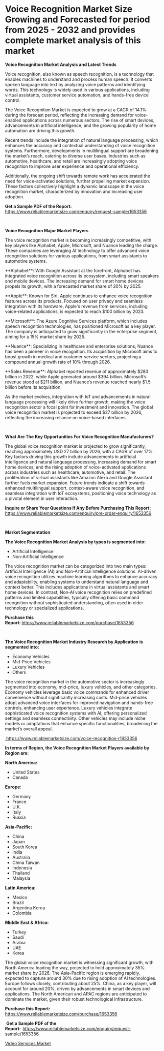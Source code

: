 <p><h1>Voice Recognition Market Size Growing and Forecasted for period from 2025 - 2032 and provides complete market analysis of this market</h1></p><p><strong>Voice Recognition Market Analysis and Latest Trends</strong></p>
<p><p>Voice recognition, also known as speech recognition, is a technology that enables machines to understand and process human speech. It converts spoken language into text by analyzing voice patterns and identifying words. This technology is widely used in various applications, including virtual assistants, customer service automation, and hands-free device control.</p><p>The Voice Recognition Market is expected to grow at a CAGR of 14.1% during the forecast period, reflecting the increasing demand for voice-enabled applications across numerous sectors. The rise of smart devices, advancements in artificial intelligence, and the growing popularity of home automation are driving this growth. </p><p>Recent trends include the integration of natural language processing, which enhances the accuracy and contextual understanding of voice recognition systems. Furthermore, developments in multilingual support are broadening the market’s reach, catering to diverse user bases. Industries such as automotive, healthcare, and retail are increasingly adopting voice recognition to improve user experience and operational efficiency. </p><p>Additionally, the ongoing shift towards remote work has accelerated the need for voice-activated solutions, further propelling market expansion. These factors collectively highlight a dynamic landscape in the voice recognition market, characterized by innovation and increasing user adoption.</p></p>
<p><strong>Get a Sample PDF of the Report:&nbsp;</strong> <a href="https://www.reliablemarketsize.com/enquiry/request-sample/1653356?utm_campaign=3174&utm_medium=2&utm_source=Github&utm_content=ia&utm_term=05032025&utm_id=voice-recognition">https://www.reliablemarketsize.com/enquiry/request-sample/1653356</a></p>
<p>&nbsp;</p>
<p><strong>Voice Recognition Major Market Players</strong></p>
<p><p>The voice recognition market is becoming increasingly competitive, with key players like Alphabet, Apple, Microsoft, and Nuance leading the charge. These companies are leveraging AI technology to offer advanced voice recognition solutions for various applications, from smart assistants to automotive systems.</p><p>**Alphabet**: With Google Assistant at the forefront, Alphabet has integrated voice recognition across its ecosystem, including smart speakers and mobile devices. The increasing demand for smart home devices propels its growth, with a forecasted market share of 20% by 2025.</p><p>**Apple**: Known for Siri, Apple continues to enhance voice recognition features across its products. Focused on user privacy and seamless integration with its hardware, Apple's revenue from services, including voice-related applications, is expected to reach $100 billion by 2023.</p><p>**Microsoft**: The Azure Cognitive Services platform, which includes speech recognition technologies, has positioned Microsoft as a key player. The company is anticipated to grow significantly in the enterprise segment, aiming for a 15% market share by 2025.</p><p>**Nuance**: Specializing in healthcare and enterprise solutions, Nuance has been a pioneer in voice recognition. Its acquisition by Microsoft aims to boost growth in medical and customer service sectors, projecting a compound annual growth rate of 10% through 2026.</p><p>**Sales Revenue**: Alphabet reported revenue of approximately $280 billion in 2022, while Apple generated around $394 billion. Microsoft’s revenue stood at $211 billion, and Nuance’s revenue reached nearly $1.5 billion before its acquisition. </p><p>As the market evolves, integration with IoT and advancements in natural language processing will likely drive further growth, making the voice recognition sector a focal point for investment and innovation. The global voice recognition market is projected to exceed $27 billion by 2026, reflecting the increasing reliance on voice-based interfaces.</p></p>
<p>&nbsp;</p>
<p><strong>What Are The Key Opportunities For Voice Recognition Manufacturers?</strong></p>
<p><p>The global voice recognition market is projected to grow significantly, reaching approximately USD 27 billion by 2026, with a CAGR of over 17%. Key factors driving this growth include advancements in artificial intelligence and natural language processing, increasing demand for smart home devices, and the rising adoption of voice-activated applications across industries such as healthcare, automotive, and retail. The proliferation of virtual assistants like Amazon Alexa and Google Assistant further fuels market expansion. Future trends indicate a shift towards enhanced multilingual support, context-aware voice recognition, and seamless integration with IoT ecosystems, positioning voice technology as a pivotal element in user interaction.</p></p>
<p><strong>Inquire or Share Your Questions If Any Before Purchasing This Report:</strong> <a href="https://www.reliablemarketsize.com/enquiry/pre-order-enquiry/1653356?utm_campaign=3174&utm_medium=2&utm_source=Github&utm_content=ia&utm_term=05032025&utm_id=voice-recognition">https://www.reliablemarketsize.com/enquiry/pre-order-enquiry/1653356</a></p>
<p>&nbsp;</p>
<p><strong>Market Segmentation</strong></p>
<p><strong>The Voice Recognition Market Analysis by types is segmented into:</strong></p>
<p><ul><li>Artificial Intelligence</li><li>Non-Artificial Intelligence</li></ul></p>
<p><p>The voice recognition market can be categorized into two main types: Artificial Intelligence (AI) and Non-Artificial Intelligence solutions. AI-driven voice recognition utilizes machine learning algorithms to enhance accuracy and adaptability, enabling systems to understand natural language and context better. This includes applications in virtual assistants and smart home devices. In contrast, Non-AI voice recognition relies on predefined patterns and limited capabilities, typically offering basic command recognition without sophisticated understanding, often used in older technology or specialized applications.</p></p>
<p><strong>Purchase this Report:&nbsp;</strong><a href="https://www.reliablemarketsize.com/purchase/1653356?utm_campaign=3174&utm_medium=2&utm_source=Github&utm_content=ia&utm_term=05032025&utm_id=voice-recognition">https://www.reliablemarketsize.com/purchase/1653356</a></p>
<p>&nbsp;</p>
<p><strong>The Voice Recognition Market Industry Research by Application is segmented into:</strong></p>
<p><ul><li>Economy Vehicles</li><li>Mid-Price Vehicles</li><li>Luxury Vehicles</li><li>Others</li></ul></p>
<p><p>The voice recognition market in the automotive sector is increasingly segmented into economy, mid-price, luxury vehicles, and other categories. Economy vehicles leverage basic voice commands for enhanced driver convenience without significantly increasing costs. Mid-price vehicles adopt advanced voice interfaces for improved navigation and hands-free controls, enhancing user experience. Luxury vehicles integrate sophisticated voice recognition systems with AI, offering personalized settings and seamless connectivity. Other vehicles may include niche models or adaptations that enhance specific functionalities, broadening the market’s overall appeal.</p></p>
<p><a href="https://www.reliablemarketsize.com/voice-recognition-r1653356?utm_campaign=3174&utm_medium=2&utm_source=Github&utm_content=ia&utm_term=05032025&utm_id=voice-recognition">&nbsp;https://www.reliablemarketsize.com/voice-recognition-r1653356</a></p>
<p><strong>In terms of Region, the Voice Recognition Market Players available by Region are:</strong></p>
<p>
    <p> <strong> North America: </strong>
        <ul>
            <li>United States</li>
            <li>Canada</li>
        </ul>
        </p> 
    <p> <strong> Europe: </strong>
        <ul>
            <li>Germany</li>
            <li>France</li>
            <li>U.K.</li>
            <li>Italy</li>
            <li>Russia</li>
        </ul>
        </p> 
    <p> <strong> Asia-Pacific: </strong>
        <ul>
            <li>China</li>
            <li>Japan</li>
            <li>South Korea</li>
            <li>India</li>
            <li>Australia</li>
            <li>China Taiwan</li>
            <li>Indonesia</li>
            <li>Thailand</li>
            <li>Malaysia</li>
        </ul>
        </p> 
    <p> <strong> Latin America: </strong>
        <ul>
            <li>Mexico</li>
            <li>Brazil</li>
            <li>Argentina Korea</li>
            <li>Colombia</li>
        </ul>
        </p> 
    <p> <strong> Middle East & Africa: </strong>
        <ul>
            <li>Turkey</li>
            <li>Saudi</li>
            <li>Arabia</li>
            <li>UAE</li>
            <li>Korea</li>
        </ul>
    </p>
    </p>
<p><p>The global voice recognition market is witnessing significant growth, with North America leading the way, projected to hold approximately 35% market share by 2026. The Asia-Pacific region is emerging rapidly, expected to capture around 30% due to rising adoption of AI technologies. Europe follows closely, contributing about 25%. China, as a key player, will account for around 20%, driven by advancements in smart devices and applications. The North American and APAC regions are anticipated to dominate the market, given their robust technological infrastructure.</p></p>
<p><strong>Purchase this Report: </strong><a href="https://www.reliablemarketsize.com/purchase/1653356?utm_campaign=3174&utm_medium=2&utm_source=Github&utm_content=ia&utm_term=05032025&utm_id=voice-recognition">https://www.reliablemarketsize.com/purchase/1653356</a></p>
<p>&nbsp;<strong>Get a Sample PDF of the Report:&nbsp;&nbsp;</strong><a href="https://www.reliablemarketsize.com/enquiry/request-sample/1653356?utm_campaign=3174&utm_medium=2&utm_source=Github&utm_content=ia&utm_term=05032025&utm_id=voice-recognition">https://www.reliablemarketsize.com/enquiry/request-sample/1653356</a></p>
<p><strong></strong></p>
<p><p><a href="https://github.com/micbotam/Market-Research-Report-List-1/blob/main/video-services-market.md?utm_campaign=3174&utm_medium=2&utm_source=Github&utm_content=ia&utm_term=05032025&utm_id=voice-recognition">Video Services Market</a></p></p>